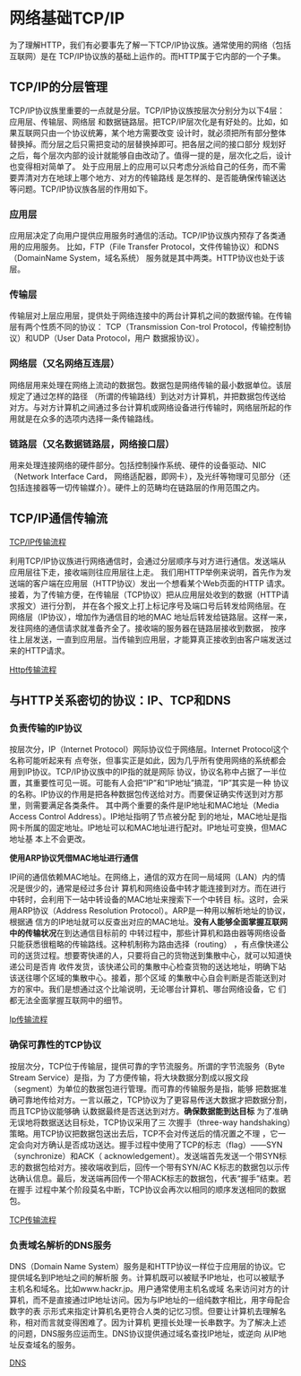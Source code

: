 # 网络基础TCP/IP

为了理解HTTP，我们有必要事先了解一下TCP/IP协议族。通常使用的网络（包括互联网）是在
TCP/IP协议族的基础上运作的。而HTTP属于它内部的一个子集。

## TCP/IP的分层管理

TCP/IP协议族里重要的一点就是分层。TCP/IP协议族按层次分别分为以下4层：应用层、传输层、网络层
和数据链路层。把TCP/IP层次化是有好处的。比如，如果互联网只由一个协议统筹，某个地方需要改变
设计时，就必须把所有部分整体替换掉。而分层之后只需把变动的层替换掉即可。把各层之间的接口部分
规划好之后，每个层次内部的设计就能够自由改动了。值得一提的是，层次化之后，设计也变得相对简单了。
处于应用层上的应用可以只考虑分派给自己的任务，而不需要弄清对方在地球上哪个地方、对方的传输路线
是怎样的、是否能确保传输送达等问题。TCP/IP协议族各层的作用如下。

### 应用层

应用层决定了向用户提供应用服务时通信的活动。TCP/IP协议族内预存了各类通用的应用服务。
比如，FTP（File Transfer Protocol，文件传输协议）和DNS（DomainName System，域名系统）
服务就是其中两类。HTTP协议也处于该层。

### 传输层

传输层对上层应用层，提供处于网络连接中的两台计算机之间的数据传输。在传输层有两个性质不同的协议：
TCP（Transmission Con-trol Protocol，传输控制协议）和UDP（User Data Protocol，用户
数据报协议）。

### 网络层（又名网络互连层）

网络层用来处理在网络上流动的数据包。数据包是网络传输的最小数据单位。该层规定了通过怎样的路径
（所谓的传输路线）到达对方计算机，并把数据包传送给对方。与对方计算机之间通过多台计算机或网络设备进行传输时，网络层所起的作用就是在众多的选项内选择一条传输路线。

### 链路层（又名数据链路层，网络接口层）

用来处理连接网络的硬件部分。包括控制操作系统、硬件的设备驱动、NIC（Network Interface Card，
网络适配器，即网卡），及光纤等物理可见部分（还包括连接器等一切传输媒介）。硬件上的范畴均在链路层的作用范围之内。

## TCP/IP通信传输流

[TCP/IP传输流程](https://github.com/novelinux/network/blob/master/http/res/tcp-ip-transport.jpeg "TCP/IP Transport")

利用TCP/IP协议族进行网络通信时，会通过分层顺序与对方进行通信。发送端从应用层往下走，接收端则往应用层往上走。
我们用HTTP举例来说明，首先作为发送端的客户端在应用层（HTTP协议）发出一个想看某个Web页面的HTTP
请求。接着，为了传输方便，在传输层（TCP协议）把从应用层处收到的数据（HTTP请求报文）进行分割，
并在各个报文上打上标记序号及端口号后转发给网络层。在网络层（IP协议），增加作为通信目的地的MAC
地址后转发给链路层。这样一来，发往网络的通信请求就准备齐全了。接收端的服务器在链路层接收到数据，
按序往上层发送，一直到应用层。当传输到应用层，才能算真正接收到由客户端发送过来的HTTP请求。

[Http传输流程](https://github.com/novelinux/network/blob/master/http/res/http-transport.jpeg "Http Transport")

## 与HTTP关系密切的协议：IP、TCP和DNS

### 负责传输的IP协议

按层次分，IP（Internet Protocol）网际协议位于网络层。Internet Protocol这个名称可能听起来有
点夸张，但事实正是如此，因为几乎所有使用网络的系统都会用到IP协议。TCP/IP协议族中的IP指的就是网际
协议，协议名称中占据了一半位置，其重要性可见一斑。可能有人会把“IP”和“IP地址”搞混，“IP”其实是一种
协议的名称。IP协议的作用是把各种数据包传送给对方。而要保证确实传送到对方那里，则需要满足各类条件。
其中两个重要的条件是IP地址和MAC地址（Media Access Control Address）。IP地址指明了节点被分配
到的地址，MAC地址是指网卡所属的固定地址。IP地址可以和MAC地址进行配对。IP地址可变换，但MAC地址基
本上不会更改。

**使用ARP协议凭借MAC地址进行通信**

IP间的通信依赖MAC地址。在网络上，通信的双方在同一局域网（LAN）内的情况是很少的，通常是经过多台计
算机和网络设备中转才能连接到对方。而在进行中转时，会利用下一站中转设备的MAC地址来搜索下一个中转目
标。这时，会采用ARP协议（Address Resolution Protocol）。ARP是一种用以解析地址的协议，根据通
信方的IP地址就可以反查出对应的MAC地址。**没有人能够全面掌握互联网中的传输状况**在到达通信目标前的
中转过程中，那些计算机和路由器等网络设备只能获悉很粗略的传输路线。这种机制称为路由选择（routing）
，有点像快递公司的送货过程。想要寄快递的人，只要将自己的货物送到集散中心，就可以知道快递公司是否肯
收件发货，该快递公司的集散中心检查货物的送达地址，明确下站该送往哪个区域的集散中心。接着，那个区域
的集散中心自会判断是否能送到对方的家中。我们是想通过这个比喻说明，无论哪台计算机、哪台网络设备，它
们都无法全面掌握互联网中的细节。

[Ip传输流程](https://github.com/novelinux/network/blob/master/http/res/ip-transport.jpeg "IP Transport")

### 确保可靠性的TCP协议

按层次分，TCP位于传输层，提供可靠的字节流服务。所谓的字节流服务（Byte Stream Service）是指，为
了方便传输，将大块数据分割成以报文段（segment）为单位的数据包进行管理。而可靠的传输服务是指，能够
把数据准确可靠地传给对方。一言以蔽之，TCP协议为了更容易传送大数据才把数据分割，而且TCP协议能够确
认数据最终是否送达到对方。**确保数据能到达目标** 为了准确无误地将数据送达目标处，TCP协议采用了三
次握手（three-way handshaking）策略。用TCP协议把数据包送出去后，TCP不会对传送后的情况置之不理
，它一定会向对方确认是否成功送达。握手过程中使用了TCP的标志（flag）——SYN（synchronize）和ACK（
acknowledgement）。发送端首先发送一个带SYN标志的数据包给对方。接收端收到后，回传一个带有SYN/AC
K标志的数据包以示传达确认信息。最后，发送端再回传一个带ACK标志的数据包，代表“握手”结束。若在握手
过程中某个阶段莫名中断，TCP协议会再次以相同的顺序发送相同的数据包。

[TCP传输流程](https://github.com/novelinux/network/blob/master/http/res/tcp-transport.jpeg "TCP Transport")

### 负责域名解析的DNS服务

DNS（Domain Name System）服务是和HTTP协议一样位于应用层的协议。它提供域名到IP地址之间的解析服
务。计算机既可以被赋予IP地址，也可以被赋予主机名和域名。比如www.hackr.jp。用户通常使用主机名或域
名来访问对方的计算机，而不是直接通过IP地址访问。因为与IP地址的一组纯数字相比，用字母配合数字的表
示形式来指定计算机名更符合人类的记忆习惯。但要让计算机去理解名称，相对而言就变得困难了。因为计算机
更擅长处理一长串数字。为了解决上述的问题，DNS服务应运而生。DNS协议提供通过域名查找IP地址，或逆向
从IP地址反查域名的服务。

[DNS](https://github.com/novelinux/network/blob/master/http/res/dns.jpeg "DNS")
